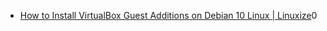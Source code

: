 * [How to Install VirtualBox Guest Additions on Debian 10 Linux | Linuxize](https://linuxize.com/post/how-to-install-virtualbox-guest-additions-on-debian-10/)0